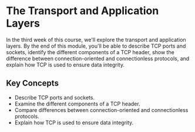 # The Transport and Application Layers

In the third week of this course, we'll explore the transport and application layers. By the end of this module, you'll be able to describe TCP ports and sockets, identify the different components of a TCP header, show the difference between connection-oriented and connectionless protocols, and explain how TCP is used to ensure data integrity.

## Key Concepts

* Describe TCP ports and sockets.
* Examine the different components of a TCP header.
* Compare differences between connection-oriented and connectionless protocols.
* Explain how TCP is used to ensure data integrity.